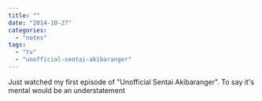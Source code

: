 ```yaml
---
title: ""
date: "2014-10-27"
categories: 
  - "notes"
tags: 
  - "tv"
  - "unofficial-sentai-akibaranger"
---
```


Just watched my first episode of "Unofficial Sentai Akibaranger". To say it's mental would be an understatement
